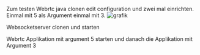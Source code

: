Zum testen
Webrtc java clonen
edit configuration und zwei mal einrichten. Einmal mit 5 als Argument einmal mit 3.
![grafik](https://github.com/SFX123456/webrptcJava/assets/127447985/90fe9c64-32c6-4b9d-9e3b-0178c8d56551)


Websocketserver clonen und starten

Webrtc Applikation mit argument 5 starten und danach die Applikation mit Argument 3
